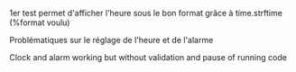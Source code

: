 1er test permet d'afficher l'heure sous le bon format grâce à time.strftime (%format voulu)

Problématiques sur le réglage de l'heure et de l'alarme

Clock and alarm working but without validation and pause of running code 